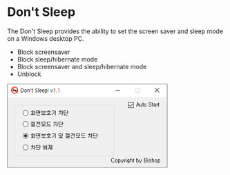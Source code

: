 # Don't Sleep
The Don't Sleep provides the ability to set the screen saver and sleep mode on a Windows desktop PC.
 * Block screensaver
 * Block sleep/hibernate mode
 * Block screensaver and sleep/hibernate mode
 * Unblock

![Screenshot of Don't Sleep](/assets/images/README/README_2020-02-16-00-57-23.png)
 

